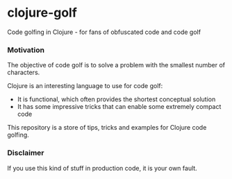 # clojure-golf

Code golfing in Clojure - for fans of obfuscated code and code golf

### Motivation

The objective of code golf is to solve a problem with the smallest number of characters.

Clojure is an interesting language to use for code golf: 

 - It is functional, which often provides the shortest conceptual solution 
 - It has some impressive tricks that can enable some extremely compact code

This repository is a store of tips, tricks and examples for Clojure code golfing.

### Disclaimer

If you use this kind of stuff in production code, it is your own fault.